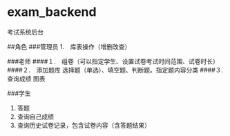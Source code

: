 # exam_backend

考试系统后台


##角色
###管理员
1.　库表操作（增删改查）


###老师
####１.　组卷（可以指定学生、设置试卷考试时间范围、试卷时长）
####２.　添加题库
选择题（单选）、填空题、判断题。指定题内容分类
####３.　查询成绩
   图表

###学生
1. 答题
2. 查询自己成绩
3. 查询历史试卷记录，包含试卷内容（含答题结果）

